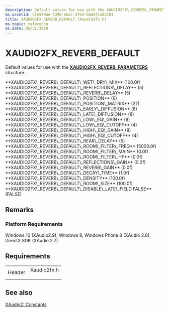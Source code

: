 ```yaml
---
description: Default values for use with the XAUDIO2FX\_REVERB\_PARAMETERS structure.
ms.assetid: a7e579ae-5390-ebac-27e4-bbdd71a82181
title: XAUDIO2FX_REVERB_DEFAULT (Xaudio2fx.h)
ms.topic: reference
ms.date: 05/31/2018
---
```


# XAUDIO2FX\_REVERB\_DEFAULT

Default values for use with the [**XAUDIO2FX\_REVERB\_PARAMETERS**](/windows/desktop/api/xaudio2fx/ns-xaudio2fx-xaudio2fx_reverb_parameters) structure.

<dl> <span id="XAUDIO2FX_REVERB_DEFAULT_WET_DRY_MIX"></span><span id="xaudio2fx_reverb_default_wet_dry_mix"></span>**XAUDIO2FX\_REVERB\_DEFAULT\_WET\_DRY\_MIX** (100.0f)  
<span id="XAUDIO2FX_REVERB_DEFAULT_REFLECTIONS_DELAY"></span><span id="xaudio2fx_reverb_default_reflections_delay"></span>**XAUDIO2FX\_REVERB\_DEFAULT\_REFLECTIONS\_DELAY** (5)  
<span id="XAUDIO2FX_REVERB_DEFAULT_REVERB_DELAY"></span><span id="xaudio2fx_reverb_default_reverb_delay"></span>**XAUDIO2FX\_REVERB\_DEFAULT\_REVERB\_DELAY** (5)  
<span id="XAUDIO2FX_REVERB_DEFAULT_POSITION"></span><span id="xaudio2fx_reverb_default_position"></span>**XAUDIO2FX\_REVERB\_DEFAULT\_POSITION** (6)  
<span id="XAUDIO2FX_REVERB_DEFAULT_POSITION_MATRIX"></span><span id="xaudio2fx_reverb_default_position_matrix"></span>**XAUDIO2FX\_REVERB\_DEFAULT\_POSITION\_MATRIX** (27)  
<span id="XAUDIO2FX_REVERB_DEFAULT_EARLY_DIFFUSION"></span><span id="xaudio2fx_reverb_default_early_diffusion"></span>**XAUDIO2FX\_REVERB\_DEFAULT\_EARLY\_DIFFUSION** (8)  
<span id="XAUDIO2FX_REVERB_DEFAULT_LATE_DIFFUSION"></span><span id="xaudio2fx_reverb_default_late_diffusion"></span>**XAUDIO2FX\_REVERB\_DEFAULT\_LATE\_DIFFUSION** (8)  
<span id="XAUDIO2FX_REVERB_DEFAULT_LOW_EQ_GAIN"></span><span id="xaudio2fx_reverb_default_low_eq_gain"></span>**XAUDIO2FX\_REVERB\_DEFAULT\_LOW\_EQ\_GAIN** (8)  
<span id="XAUDIO2FX_REVERB_DEFAULT_LOW_EQ_CUTOFF"></span><span id="xaudio2fx_reverb_default_low_eq_cutoff"></span>**XAUDIO2FX\_REVERB\_DEFAULT\_LOW\_EQ\_CUTOFF** (4)  
<span id="XAUDIO2FX_REVERB_DEFAULT_HIGH_EQ_GAIN"></span><span id="xaudio2fx_reverb_default_high_eq_gain"></span>**XAUDIO2FX\_REVERB\_DEFAULT\_HIGH\_EQ\_GAIN** (8)  
<span id="XAUDIO2FX_REVERB_DEFAULT_HIGH_EQ_CUTOFF"></span><span id="xaudio2fx_reverb_default_high_eq_cutoff"></span>**XAUDIO2FX\_REVERB\_DEFAULT\_HIGH\_EQ\_CUTOFF** (4)  
<span id="XAUDIO2FX_REVERB_DEFAULT_REAR_DELAY"></span><span id="xaudio2fx_reverb_default_rear_delay"></span>**XAUDIO2FX\_REVERB\_DEFAULT\_REAR\_DELAY** (5)  
<span id="XAUDIO2FX_REVERB_DEFAULT_ROOM_FILTER_FREQ"></span><span id="xaudio2fx_reverb_default_room_filter_freq"></span>**XAUDIO2FX\_REVERB\_DEFAULT\_ROOM\_FILTER\_FREQ** (5000.0f)  
<span id="XAUDIO2FX_REVERB_DEFAULT_ROOM_FILTER_MAIN"></span><span id="xaudio2fx_reverb_default_room_filter_main"></span>**XAUDIO2FX\_REVERB\_DEFAULT\_ROOM\_FILTER\_MAIN** (0.0f)  
<span id="XAUDIO2FX_REVERB_DEFAULT_ROOM_FILTER_HF"></span><span id="xaudio2fx_reverb_default_room_filter_hf"></span>**XAUDIO2FX\_REVERB\_DEFAULT\_ROOM\_FILTER\_HF** (0.0f)  
<span id="XAUDIO2FX_REVERB_DEFAULT_REFLECTIONS_GAIN"></span><span id="xaudio2fx_reverb_default_reflections_gain"></span>**XAUDIO2FX\_REVERB\_DEFAULT\_REFLECTIONS\_GAIN** (0.0f)  
<span id="XAUDIO2FX_REVERB_DEFAULT_REVERB_GAIN"></span><span id="xaudio2fx_reverb_default_reverb_gain"></span>**XAUDIO2FX\_REVERB\_DEFAULT\_REVERB\_GAIN** (0.0f)  
<span id="XAUDIO2FX_REVERB_DEFAULT_DECAY_TIME"></span><span id="xaudio2fx_reverb_default_decay_time"></span>**XAUDIO2FX\_REVERB\_DEFAULT\_DECAY\_TIME** (1.0f)  
<span id="XAUDIO2FX_REVERB_DEFAULT_DENSITY"></span><span id="xaudio2fx_reverb_default_density"></span>**XAUDIO2FX\_REVERB\_DEFAULT\_DENSITY** (100.0f)  
<span id="XAUDIO2FX_REVERB_DEFAULT_ROOM_SIZE"></span><span id="xaudio2fx_reverb_default_room_size"></span>**XAUDIO2FX\_REVERB\_DEFAULT\_ROOM\_SIZE** (100.0f)  
<span id="XAUDIO2FX_REVERB_DEFAULT_DISABLE_LATE_FIELD_FALSE"></span><span id="xaudio2fx_reverb_default_disable_late_field_false"></span>**XAUDIO2FX\_REVERB\_DEFAULT\_DISABLE\_LATE\_FIELD FALSE** (FALSE)  
</dl>

## Remarks

### Platform Requirements

Windows 10 (XAudio2.9); Windows 8, Windows Phone 8 (XAudio 2.8); DirectX SDK (XAudio 2.7)

## Requirements



|                   |                                                                                        |
|-------------------|----------------------------------------------------------------------------------------|
| Header<br/> | <dl> <dt>Xaudio2fx.h</dt> </dl> |



## See also

<dl> <dt>

[XAudio2::Constants](constants.md)
</dt> </dl>

 

 




